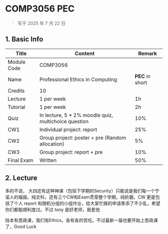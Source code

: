 # COMP3056 PEC

>   写于 2025 年 7 月 22 日 

## 1. Basic Info

| Title       | Content                                              | Remark           |
| ----------- | ---------------------------------------------------- | ---------------- |
| Module Code | COMP3056                                             |                  |
| Name        | Professional Ethics in Computing                     | **PEC** in short |
| Credits     | 10                                                   |                  |
| Lecture     | 1 per week                                           | 1h               |
| Tutorial    | 1 per week                                           | 2h               |
| Quiz        | In lecture, 5 * 2% moodle quiz, multichoice question | 10%              |
| CW1         | Individual project: report                           | 25%              |
| CW2         | Group project: poster + pre (Random allocation)      | 5%               |
| CW3         | Group project: report + pre                          | 10%              |
| Final Exam  | Written                                              | 50%              |

## 2. Lecture

多的不说， 大四还有这种神课（包括下学期的Security）只能说是我们每一个宁诺人的福报。纯文科，还有三个CW和Exam贯穿整个学期，纯折磨。CW 更是包括了个人 report 和随机分组的小组作业，给大家忙碌的申请季添了不少乱，希望你们都能顺利度过。不过 tony 是好老师，我爱他

陆本有思政课，我们有Ethics，各有各的苦吃。不过最新一届也要开始上思政课了，Good Luck


